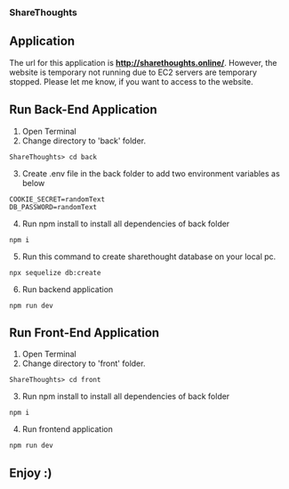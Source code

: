 ### ShareThoughts
## Application
The url for this application is **http://sharethoughts.online/**. However, the website is temporary not running due to EC2 servers are temporary stopped. Please let me know, if you want to access to the website. 

## Run Back-End Application
1. Open Terminal
2. Change directory to 'back' folder. 
````
ShareThoughts> cd back
````
3. Create .env file in the back folder to add two environment variables as below
````
COOKIE_SECRET=randomText
DB_PASSWORD=randomText
````
4. Run npm install to install all dependencies of back folder
````
npm i
````
5. Run this command to create sharethought database on your local pc.
````
npx sequelize db:create
````
6. Run backend application
````
npm run dev
````


## Run Front-End Application
1. Open Terminal
2. Change directory to 'front' folder.
````
ShareThoughts> cd front
````
3. Run npm install to install all dependencies of back folder
````
npm i
````
4. Run frontend application
````
npm run dev
````

## Enjoy :)
